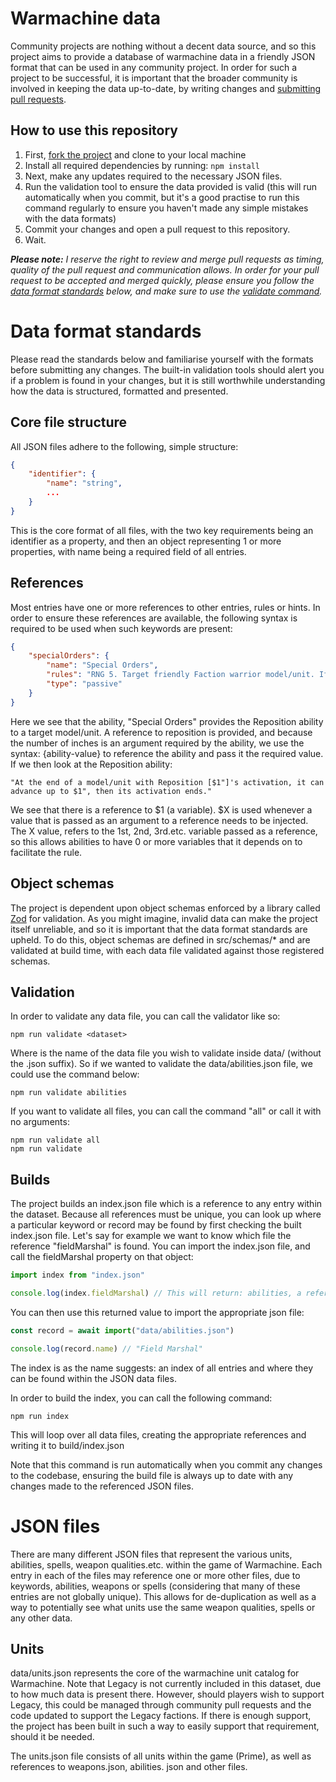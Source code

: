 # Warmachine data

Community projects are nothing without a decent data source, and so this project aims to provide a database of
warmachine data in a friendly JSON format that can be used in any community project. In order for such a project to be
successful, it is important that the broader community is involved in keeping the data up-to-date, by writing
changes and [submitting pull requests](https://github.com/kirkbushell/warmachine-data/pulls).

## How to use this repository

1. First, [fork the project](https://github.com/kirkbushell/warmachine-data/fork) and clone to your local machine
2. Install all required dependencies by running: `npm install`
3. Next, make any updates required to the necessary JSON files.
4. Run the validation tool to ensure the data provided is valid (this will run automatically when you commit, but
   it's a good practise to run this command regularly to ensure you haven't made any simple mistakes with the data
   formats)
5. Commit your changes and open a pull request to this repository.
6. Wait.

*__Please note:__ I reserve the right to review and merge pull requests as timing, quality of the pull request and
communication allows. In order for your pull request to be accepted and merged quickly, please ensure you follow the
[data format standards](#data-format-standards) below, and make sure to use
the [validate command](#validation).*

# Data format standards

Please read the standards below and familiarise yourself with the formats before submitting any changes. The built-in
validation tools should alert you if a problem is found in your changes, but it is still worthwhile understanding how
the data is structured, formatted and presented.

## Core file structure

All JSON files adhere to the following, simple structure:

```json
{
	"identifier": {
		"name": "string",
		...
	}
}
```

This is the core format of all files, with the two key requirements being an identifier as a property, and then an
object representing 1 or more properties, with name being a required field of all entries.

## References

Most entries have one or more references to other entries, rules or hints. In order to ensure these references are
available, the following syntax is required to be used when such keywords are present:

```json
{
	"specialOrders": {
		"name": "Special Orders",
		"rules": "RNG 5. Target friendly Faction warrior model/unit. If the model/unit is in range, it gains {reposition-3} for one turn.",
		"type": "passive"
	}
}
```

Here we see that the ability, "Special Orders" provides the Reposition ability to a target model/unit. A reference
to reposition is provided, and because the number of inches is an argument required by the ability, we use the syntax:
{ability-value} to reference the ability and pass it the required value. If we then look at the Reposition
ability:

```
"At the end of a model/unit with Reposition [$1"]'s activation, it can advance up to $1", then its activation ends."
```

We see that there is a reference to $1 (a variable). $X is used whenever a value that is passed as an argument to a
reference needs to be injected. The X value, refers to the 1st, 2nd, 3rd.etc. variable passed as a reference, so this
allows abilities to have 0 or more variables that it depends on to facilitate the rule.

## Object schemas

The project is dependent upon object schemas enforced by a library called [Zod](https://zod.dev/) for validation. As
you might imagine, invalid data can make the project itself unreliable, and so it is important that the data format
standards are upheld. To do this, object schemas are defined in src/schemas/* and are validated at build time, with each
data file validated against those registered schemas.

## Validation

In order to validate any data file, you can call the validator like so:

```console
npm run validate <dataset>
```

Where <dataset> is the name of the data file you wish to validate inside data/ (without the .json suffix). So if we
wanted to validate the data/abilities.json file, we could use the command below:

```console
npm run validate abilities
```

If you want to validate all files, you can call the command "all" or call it with no arguments:

```console
npm run validate all
npm run validate
```

## Builds

The project builds an index.json file which is a reference to any entry within the dataset. Because all
references must be unique, you can look up where a particular keyword or record may be found by first checking the
built index.json file. Let's say for example we want to know which file the reference "fieldMarshal" is found. You can
import the index.json file, and call the fieldMarshal property on that object:

```typescript
import index from "index.json"

console.log(index.fieldMarshal) // This will return: abilities, a reference to data/abilities.json
```

You can then use this returned value to import the appropriate json file:

```typescript
const record = await import("data/abilities.json")

console.log(record.name) // "Field Marshal"
```

The index is as the name suggests: an index of all entries and where they can be found within the JSON data files.

In order to build the index, you can call the following command:

```
npm run index
```

This will loop over all data files, creating the appropriate references and writing it to build/index.json

Note that this command is run automatically when you commit any changes to the codebase, ensuring the build file is
always up to date with any changes made to the referenced JSON files.

# JSON files

There are many different JSON files that represent the various units, abilities, spells, weapon qualities.etc.
within the game of Warmachine. Each entry in each of the files may reference one or more other files, due to
keywords, abilities, weapons or spells (considering that many of these entries are not globally unique). This
allows for de-duplication as well as a way to potentially see what units use the same weapon qualities, spells or
any other data.

## Units

data/units.json represents the core of the warmachine unit catalog for Warmachine. Note that Legacy is not currently
included in this dataset, due to how much data is present there. However, should players wish to support Legacy,
this could be managed through community pull requests and the code updated to support the Legacy factions. If there
is enough support, the project has been built in such a way to easily support that requirement, should it be needed.

The units.json file consists of all units within the game (Prime), as well as references to weapons.json, abilities.
json and other files.